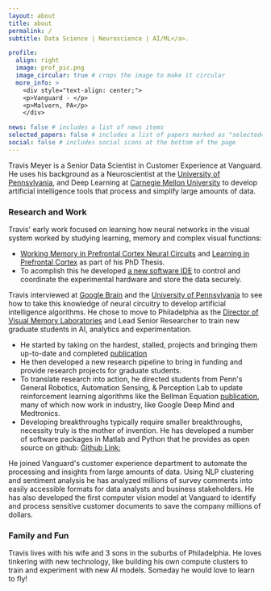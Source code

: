 ```yaml
---
layout: about
title: about
permalink: /
subtitle: Data Science | Neuroscience | AI/ML</a>.

profile:
  align: right
  image: prof_pic.png
  image_circular: true # crops the image to make it circular
  more_info: >    
    <div style="text-align: center;">
    <p>Vanguard - </p>
    <p>Malvern, PA</p>
    </div>    

news: false # includes a list of news items
selected_papers: false # includes a list of papers marked as "selected={true}"
social: false # includes social icons at the bottom of the page
---
```


Travis Meyer is a Senior Data Scientist in Customer Experience at Vanguard. He uses his background as a Neuroscientist at the [University of Pennsylvania](https://www.med.upenn.edu/neuroscience/), and Deep Learning at [Carnegie Mellon University](https://www.cmu.edu/) to develop artificial intelligence tools that process and simplify large amounts of data.

### Research and Work

Travis' early work focused on learning how neural networks in the visual system worked by studying learning, memory and complex visual functions:

- [Working Memory in Prefrontal Cortex Neural Circuits](https://meyerbox.travismeyer.us/url/juiaxifevpez2nui) and [Learning in Prefrontal Cortex](https://meyerbox.travismeyer.us/url/eksiwdude6fyrgci) as part of his PhD Thesis.
- To acomplish this he developed [a new software IDE](https://meyerbox.travismeyer.us/url/rzmpjkyimc5pecuu) to control and coordinate the experimental hardware and store the data securely.

Travis interviewed at [Google Brain](https://research.google.com/teams/brain/?hl=EN) and the [University of Pennsylvania](https://www.med.upenn.edu/neuroscience/) to see how to take this knowledge of neural circuitry to develop artificial intelligence algorithms. He chose to move to Philadelphia as the [Director of Visual Memory Laboratories](https://psychology.sas.upenn.edu/people/travis-meyer-0) and Lead Senior Researcher to train new graduate students in AI, analytics and experimentation.

- He started by taking on the hardest, stalled, projects and bringing them up-to-date and completed [publication](https://meyerbox.travismeyer.us/url/hahixi5qiccuiwyq)
- He then developed a new research pipeline to bring in funding and provide research projects for graduate students.
- To translate research into action, he directed students from Penn's General Robotics, Automation Sensing, & Perception Lab to update reinforcement learning algorithms like the Bellman Equation [publication](https://meyerbox.travismeyer.us/url/aqais5ppsejpygzh), many of which now work in industry, like Google Deep Mind and Medtronics.
- Developing breakthroughs typically require smaller breakthroughs, necessity truly is the mother of invention. He has developed a number of software packages in Matlab and Python that he provides as open source on github: [Github Link:](https://github.com/meyert11)

He joined Vanguard's customer experience department to automate the processing and insights from large amounts of data. Using NLP clustering and sentiment analysis he has analyzed millions of survey comments into easily accessible formats for data analysts and business stakeholders. He has also developed the first computer vision model at Vanguard to identify and process sensitive customer documents to save the company millions of dollars.

### Family and Fun

Travis lives with his wife and 3 sons in the suburbs of Philadelphia. He loves tinkering with new technology, like building his own compute clusters to train and experiment with new AI models. Someday he would love to learn to fly!